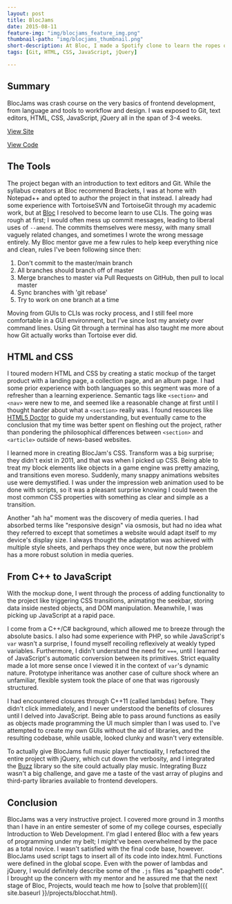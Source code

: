 ```yaml
---
layout: post
title: BlocJams
date: 2015-08-11
feature-img: "img/blocjams_feature_img.png"
thumbnail-path: "img/blocjams_thumbnail.png"
short-description: At Bloc, I made a Spotify clone to learn the ropes of frontend development.
tags: [Git, HTML, CSS, JavaScript, jQuery]

---
```

## Summary
BlocJams was crash course on the very basics of frontend development, from language and tools to workflow and design. I was exposed to Git, text editors, HTML, CSS, JavaScript, jQuery all in the span of 3-4 weeks.

[View Site](http://kusera.github.io/bloc-jams/)

[View Code](https://github.com/kusera/bloc-jams)

## The Tools
The project began with an introduction to text editors and Git. While the syllabus creators at Bloc recommend Brackets, I was at home with Notepad++ and opted to author the project in that instead. I already had some experience with TortoiseSVN and TortoiseGit through my academic work, but at [Bloc](https://www.bloc.io) I resolved to become learn to use CLIs. The going was rough at first; I would often mess up commit messages, leading to liberal uses of `--amend`. The commits themselves were messy, with many small vaguely related changes, and sometimes I wrote the wrong message entirely. My Bloc mentor gave me a few rules to help keep everything nice and clean, rules I've been following since then:

1. Don't commit to the master/main branch
2. All branches should branch off of master
3. Merge branches to master via Pull Requests on GitHub, then pull to local master
4. Sync branches with 'git rebase'
5. Try to work on one branch at a time

Moving from GUIs to CLIs was rocky process, and I still feel more comfortable in a GUI environment, but I've since lost my anxiety over command lines. Using Git through a terminal has also taught me more about how Git actually works than Tortoise ever did.

## HTML and CSS
I toured modern HTML and CSS by creating a static mockup of the target product with a landing page, a collection page, and an album page. I had some prior experience with both languages so this segment was more of a refresher than a learning experience. Semantic tags like ``<section>`` and `<nav>` were new to me, and seemed like a reasonable change at first until I thought harder about what a `<section>` really was. I found resources like [HTML5 Doctor](http://html5doctor.com/lets-talk-about-semantics/) to guide my understanding, but eventually came to the conclusion that my time was better spent on fleshing out the project, rather than pondering the philosophical differences between `<section>` and `<article>` outside of news-based websites.

I learned more in creating BlocJam's CSS. Transform was a big surprise; they didn't exist in 2011, and that was when I picked up CSS. Being able to treat my block elements like objects in a game engine was pretty amazing, and transitions even moreso. Suddenly, many snappy animations websites use were demystified. I was under the impression web animation used to be done with scripts, so it was a pleasant surprise knowing I could tween the most common CSS properties with something as clear and simple as a transition.

Another "ah ha" moment was the discovery of media queries. I had absorbed terms like "responsive design" via osmosis, but had no idea what they referred to except that sometimes a website would adapt itself to my device's display size. I always thought the adaptation was achieved with multiple style sheets, and perhaps they once were, but now the problem has a more robust solution in media queries.

## From C++ to JavaScript
With the mockup done, I went through the process of adding functionality to the project like triggering CSS transitions, animating the seekbar, storing data inside nested objects, and DOM manipulation. Meanwhile, I was picking up JavaScript at a rapid pace.

I come from a C++/C# background, which allowed me to breeze through the absolute basics. I also had some experience with PHP, so while JavaScript's `var` wasn't a surprise, I found myself recoiling reflexively at weakly typed variables. Furthermore, I didn't understand the need for `===`, until I learned of JavaScript's automatic conversion between its primitives. Strict equality made a lot more sense once I viewed it in the context of `var`'s dynamic nature. Prototype inheritance was another case of culture shock where an unfamiliar, flexible system took the place of one that was rigorously structured.

I had encountered closures through C++11 (called lambdas) before. They didn't click immediately, and I never understood the benefits of closures until I delved into JavaScript. Being able to pass around functions as easily as objects made programming the UI much simpler than I was used to. I've attempted to create my own GUIs without the aid of libraries, and the resulting codebase, while usable, looked clunky and wasn't very extensible.

To actually give BlocJams full music player functioality, I refactored the entire project with jQuery, which cut down the verbosity, and I integrated the [Buzz](http://buzz.jaysalvat.com/) library so the site could actually play music. Integrating Buzz wasn't a big challenge, and gave me a taste of the vast array of plugins and third-party libraries available to frontend developers.

## Conclusion
BlocJams was a very instructive project. I covered more ground in 3 months than I have in an entire semester of some of my college courses, especially Introduction to Web Development. I'm glad I entered Bloc with a few years of programming under my belt; I might've been overwhelmed by the pace as a total novice. I wasn't satisfied with the final code base, however. BlocJams used script tags to insert all of its code into index.html. Functions were defined in the global scope. Even with the power of lambdas and jQuery, I would definitely describe some of the `.js` files as "spaghetti code". I brought up the concern with my mentor and he assured me that the next stage of Bloc, Projects, would teach me how to [solve that problem]({{ site.baseurl }}/projects/blocchat.html).
